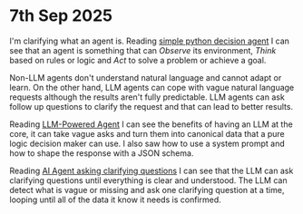 # 7th Sep 2025

I'm clarifying what an agent is. Reading [simple python decision agent](https://www.anupshinde.com/simple-decision-agent-python/) I can see that an agent is something that can *Observe* its environment, *Think* based on rules or logic and *Act* to solve a problem or achieve a goal.

Non-LLM agents don't understand natural language and cannot adapt or learn. On the other hand, LLM agents can cope with vague natural language requests although the results aren't fully predictable. LLM agents can ask follow up questions to clarify the request and that can lead to better results.

Reading [LLM-Powered Agent](https://www.anupshinde.com/llm-powered-agent-python/) I can see the benefits of having an LLM at the core, it can take vague asks and turn them into canonical data that a pure logic decision maker can use. I also saw how to use a system prompt and how to shape the response with a JSON schema.

Reading [AI Agent asking clarifying questions](https://www.anupshinde.com/clarifying-ai-agent-python/) I can see that the LLM can ask clarifying questions until everything is clear and understood. The LLM can detect what is vague or missing and ask one clarifying question at a time, looping until all of the data it know it needs is confirmed. 
